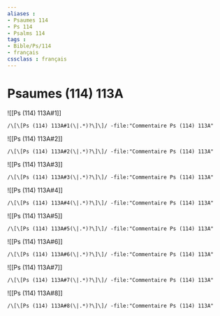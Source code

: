 ```yaml
---
aliases : 
- Psaumes 114
- Ps 114
- Psalms 114
tags : 
- Bible/Ps/114
- français
cssclass : français
---
```


# Psaumes (114) 113A

![[Ps (114) 113A#1]]

```query
/\[\[Ps (114) 113A#1(\|.*)?\]\]/ -file:"Commentaire Ps (114) 113A"
```

![[Ps (114) 113A#2]]

```query
/\[\[Ps (114) 113A#2(\|.*)?\]\]/ -file:"Commentaire Ps (114) 113A"
```

![[Ps (114) 113A#3]]

```query
/\[\[Ps (114) 113A#3(\|.*)?\]\]/ -file:"Commentaire Ps (114) 113A"
```

![[Ps (114) 113A#4]]

```query
/\[\[Ps (114) 113A#4(\|.*)?\]\]/ -file:"Commentaire Ps (114) 113A"
```

![[Ps (114) 113A#5]]

```query
/\[\[Ps (114) 113A#5(\|.*)?\]\]/ -file:"Commentaire Ps (114) 113A"
```

![[Ps (114) 113A#6]]

```query
/\[\[Ps (114) 113A#6(\|.*)?\]\]/ -file:"Commentaire Ps (114) 113A"
```

![[Ps (114) 113A#7]]

```query
/\[\[Ps (114) 113A#7(\|.*)?\]\]/ -file:"Commentaire Ps (114) 113A"
```

![[Ps (114) 113A#8]]

```query
/\[\[Ps (114) 113A#8(\|.*)?\]\]/ -file:"Commentaire Ps (114) 113A"
```

